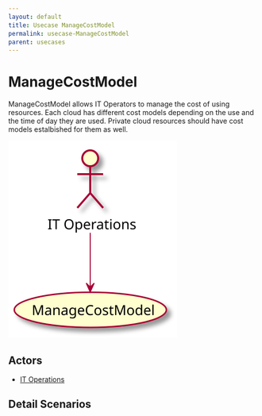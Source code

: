 ```yaml
---
layout: default
title: Usecase ManageCostModel
permalink: usecase-ManageCostModel
parent: usecases
---
```


# ManageCostModel

ManageCostModel allows IT Operators to manage the cost of using resources. Each cloud has different cost models depending on the use and the time of day they are used. Private cloud resources should have cost models estalbished for them as well.

![Activities Diagram](./activities.svg)

## Actors

* [IT Operations](actor-itops)


## Detail Scenarios


  

